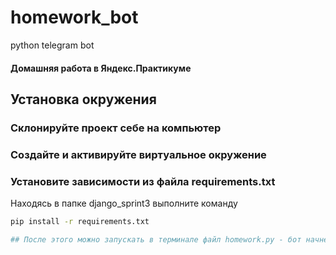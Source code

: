 # homework_bot
python telegram bot
#### Домашняя работа в Яндекс.Практикуме 

## Установка окружения
### Склонируйте проект себе на компьютер
### Создайте и активируйте виртуальное окружение
### Установите зависимости из файла requirements.txt

Находясь в папке django_sprint3 выполните команду

```bash
pip install -r requirements.txt

## После этого можно запускать в терминале файл homework.py - бот начнет работу